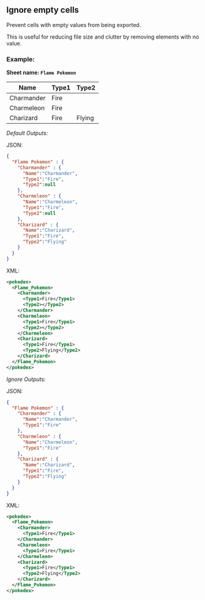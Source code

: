 Ignore empty cells
------------------
Prevent cells with empty values from being exported.

This is useful for reducing file size and clutter by removing elements with no value.

### Example: ###

**Sheet name: `Flame Pokemon`**

Name | Type1 | Type2
---- | ----- | -----
Charmander | Fire | 
Charmeleon | Fire | 
Charizard | Fire | Flying
  
*Default Outputs:*
  
JSON:
```json
{
  "Flame Pokemon" : {
    "Charmander" : {
      "Name":"Charmander",
      "Type1":"Fire",
      "Type2":null
    },
    "Charmeleon" : {
      "Name":"Charmeleon",
      "Type1":"Fire",
      "Type2":null
    },
    "Charizard" : {
      "Name":"Charizard",
      "Type1":"Fire",
      "Type2":"Flying"
    }
  }
}
```
XML:
```xml
<pokedex>
  <Flame_Pokemon>
    <Charmander>
      <Type1>Fire</Type1>
      <Type2></Type2>
    </Charmander>
    <Charmeleon>
      <Type1>Fire</Type1>
      <Type2></Type2>
    </Charmeleon>
    <Charizard>
      <Type1>Fire</Type1>
      <Type2>Flying</Type2>
    </Charizard>
  </Flame_Pokemon>
</pokedex>
```

*Ignore Outputs:*

JSON:
```json
{
  "Flame Pokemon" : {
    "Charmander" : {
      "Name":"Charmander",
      "Type1":"Fire"
    },
    "Charmeleon" : {
      "Name":"Charmeleon",
      "Type1":"Fire"
    },
    "Charizard" : {
      "Name":"Charizard",
      "Type1":"Fire",
      "Type2":"Flying"
    }
  }
}
```
XML:
```xml
<pokedex>
  <Flame_Pokemon>
    <Charmander>
      <Type1>Fire</Type1>
    </Charmander>
    <Charmeleon>
      <Type1>Fire</Type1>
    </Charmeleon>
    <Charizard>
      <Type1>Fire</Type1>
      <Type2>Flying</Type2>
    </Charizard>
  </Flame_Pokemon>
</pokedex>
```
